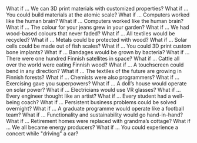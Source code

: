 What if ... We can 3D print materials with customized properties?
What if ... You could build materials at the atomic scale?
What if ... Computers worked like the human brain?
What if ... Computers worked like the human brain?
What if ... The colour for your jeans grew in your garden?
What if ... We had wood-based colours that never faded?
What if ... All textiles would be recycled?
What if ... Metals could be protected with wood?
What if ... Solar cells could be made out of fish scales?
What if ... You could 3D print custom bone implants?
What if ... Bandages would be grown by bacteria?
What if ... There were one hundred Finnish satellites in space?
What if ... Cattle all over the world were eating Finnish wood? 
What if ... A touchscreen could bend in any direction?
What if ... The textiles of the future are growing in Finnish forests?
What if ... Chemists were also programmers?
What if ... Exercising gave you superpowers?
What if ... A doll’s house would operate on solar power?
What if ... Electricians would use VR glasses?
What if ... Every engineer thought like an artist?
What if ... Every student had a well-being coach?
What if ... Persistent business problems could be solved overnight?
What if ... A graduate programme would operate like a football team?
What if ... Functionality and sustainability would go hand-in-hand?
What if ... Retirement homes were replaced with grandma’s cottage?
What if ... We all became energy producers?
What if ... You could experience a concert while "driving" a car?
